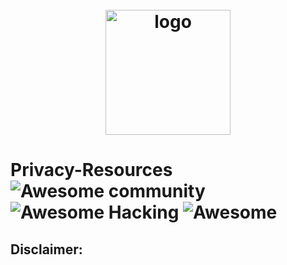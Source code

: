 <h1 align="center">
 	<br>
 	  <img width="200" src="https://raw.githubusercontent.com/ramsal/Privacy-Resources/master/Privacy%20Resources.png" alt="logo">
  <br>
</h1>


# Privacy-Resources ![Awesome community](https://img.shields.io/badge/awesome-hacking-green.svg) ![Awesome Hacking](https://img.shields.io/badge/hardware-toolkit-red.svg) ![Awesome](https://cdn.rawgit.com/sindresorhus/awesome/d7305f38d29fed78fa85652e3a63e154dd8e8829/media/badge.svg)



<h2>Disclaimer:</h2>
